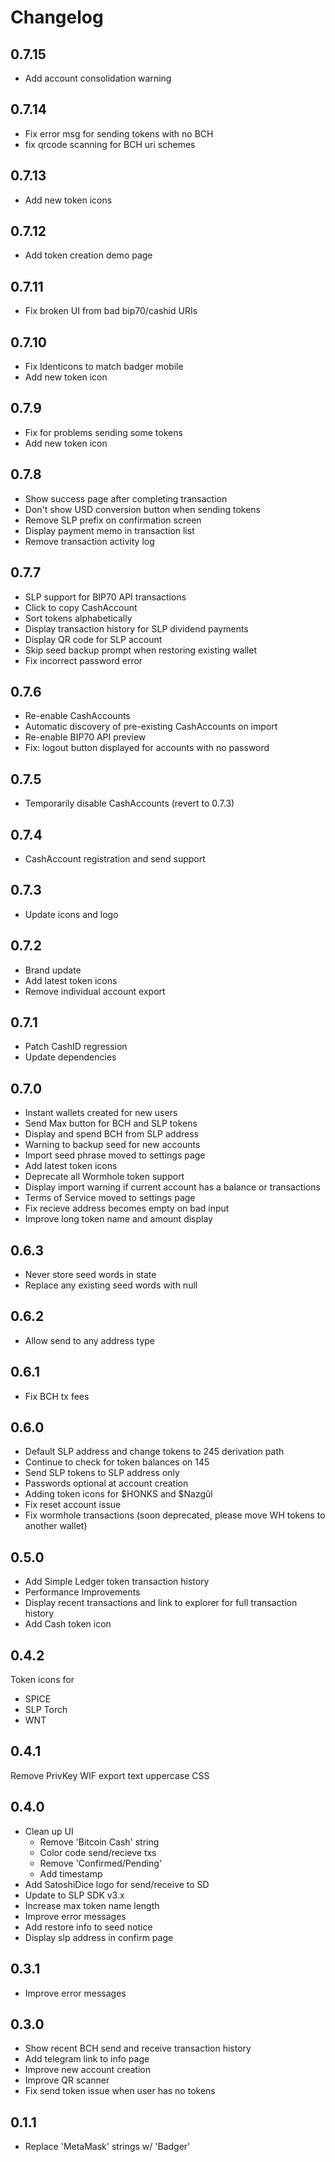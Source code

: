 # Changelog

## 0.7.15
- Add account consolidation warning

## 0.7.14
- Fix error msg for sending tokens with no BCH
- fix qrcode scanning for BCH uri schemes

## 0.7.13
- Add new token icons

## 0.7.12
- Add token creation demo page

## 0.7.11
- Fix broken UI from bad bip70/cashid URIs

## 0.7.10
- Fix Identicons to match badger mobile
- Add new token icon

## 0.7.9
- Fix for problems sending some tokens
- Add new token icon

## 0.7.8

- Show success page after completing transaction
- Don't show USD conversion button when sending tokens
- Remove SLP prefix on confirmation screen
- Display payment memo in transaction list
- Remove transaction activity log

## 0.7.7

- SLP support for BIP70 API transactions
- Click to copy CashAccount
- Sort tokens alphabetically
- Display transaction history for SLP dividend payments
- Display QR code for SLP account
- Skip seed backup prompt when restoring existing wallet
- Fix incorrect password error

## 0.7.6

- Re-enable CashAccounts
- Automatic discovery of pre-existing CashAccounts on import
- Re-enable BIP70 API preview
- Fix: logout button displayed for accounts with no password

## 0.7.5

- Temporarily disable CashAccounts (revert to 0.7.3)

## 0.7.4

- CashAccount registration and send support

## 0.7.3

- Update icons and logo

## 0.7.2

- Brand update
- Add latest token icons
- Remove individual account export

## 0.7.1

- Patch CashID regression
- Update dependencies

## 0.7.0

- Instant wallets created for new users
- Send Max button for BCH and SLP tokens
- Display and spend BCH from SLP address
- Warning to backup seed for new accounts
- Import seed phrase moved to settings page
- Add latest token icons
- Deprecate all Wormhole token support
- Display import warning if current account has a balance or transactions
- Terms of Service moved to settings page
- Fix recieve address becomes empty on bad input
- Improve long token name and amount display

## 0.6.3

- Never store seed words in state
- Replace any existing seed words with null

## 0.6.2

- Allow send to any address type

## 0.6.1

- Fix BCH tx fees

## 0.6.0

- Default SLP address and change tokens to 245 derivation path
- Continue to check for token balances on 145
- Send SLP tokens to SLP address only
- Passwords optional at account creation
- Adding token icons for $HONKS and $Nazgûl
- Fix reset account issue
- Fix wormhole transactions (soon deprecated, please move WH tokens to another wallet)

## 0.5.0

- Add Simple Ledger token transaction history
- Performance Improvements
- Display recent transactions and link to explorer for full transaction history
- Add Cash token icon

## 0.4.2

Token icons for

- SPICE
- SLP Torch
- WNT

## 0.4.1

Remove PrivKey WIF export text uppercase CSS

## 0.4.0

- Clean up UI
  - Remove 'Bitcoin Cash' string
  - Color code send/recieve txs
  - Remove 'Confirmed/Pending'
  - Add timestamp
- Add SatoshiDice logo for send/receive to SD
- Update to SLP SDK v3.x
- Increase max token name length
- Improve error messages
- Add restore info to seed notice
- Display slp address in confirm page

## 0.3.1

- Improve error messages

## 0.3.0

- Show recent BCH send and receive transaction history
- Add telegram link to info page
- Improve new account creation
- Improve QR scanner
- Fix send token issue when user has no tokens

## 0.1.1

- Replace 'MetaMask' strings w/ 'Badger'
